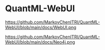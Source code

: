 # QuantML-WebUI

https://github.com/MarkovChenITRI/QuantML-WebUI/blob/main/docs/WebUI.png

https://github.com/MarkovChenITRI/QuantML-WebUI/blob/main/docs/Neo4j.png
